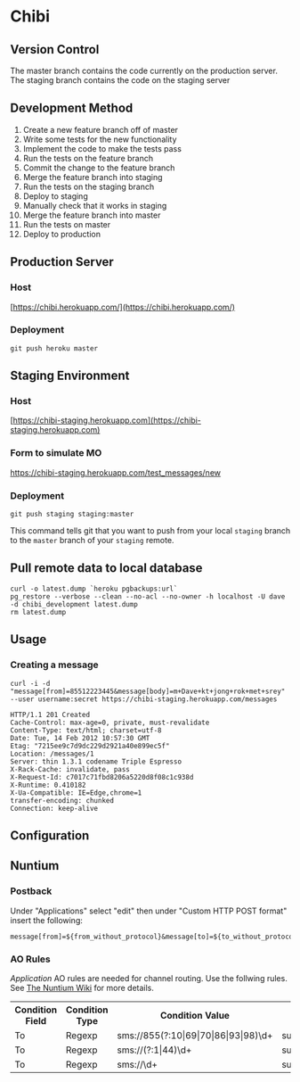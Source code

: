 # Chibi

## Version Control

The master branch contains the code currently on the production server.
The staging branch contains the code on the staging server

## Development Method

1. Create a new feature branch off of master
2. Write some tests for the new functionality
3. Implement the code to make the tests pass
4. Run the tests on the feature branch
5. Commit the change to the feature branch
6. Merge the feature branch into staging
7. Run the tests on the staging branch
8. Deploy to staging
9. Manually check that it works in staging
10. Merge the feature branch into master
11. Run the tests on master
12. Deploy to production

## Production Server

### Host

[https://chibi.herokuapp.com/](https://chibi.herokuapp.com/)

### Deployment

    git push heroku master

## Staging Environment

### Host

[https://chibi-staging.herokuapp.com](https://chibi-staging.herokuapp.com)

### Form to simulate MO

https://chibi-staging.herokuapp.com/test_messages/new

### Deployment

    git push staging staging:master

This command tells git that you want to push from your local `staging` branch to the `master` branch of your `staging` remote.

## Pull remote data to local database

    curl -o latest.dump `heroku pgbackups:url`
    pg_restore --verbose --clean --no-acl --no-owner -h localhost -U dave -d chibi_development latest.dump
    rm latest.dump

## Usage

### Creating a message

    curl -i -d "message[from]=85512223445&message[body]=m+Dave+kt+jong+rok+met+srey" --user username:secret https://chibi-staging.herokuapp.com/messages

    HTTP/1.1 201 Created
    Cache-Control: max-age=0, private, must-revalidate
    Content-Type: text/html; charset=utf-8
    Date: Tue, 14 Feb 2012 10:57:30 GMT
    Etag: "7215ee9c7d9dc229d2921a40e899ec5f"
    Location: /messages/1
    Server: thin 1.3.1 codename Triple Espresso
    X-Rack-Cache: invalidate, pass
    X-Request-Id: c7017c71fbd8206a5220d8f08c1c938d
    X-Runtime: 0.410182
    X-Ua-Compatible: IE=Edge,chrome=1
    transfer-encoding: chunked
    Connection: keep-alive

## Configuration

## Nuntium

### Postback

Under "Applications" select "edit" then under "Custom HTTP POST format" insert the following:

    message[from]=${from_without_protocol}&message[to]=${to_without_protocol}&message[subject]=${subject}&message[guid]=${guid}&message[application]=${application}&message[channel]=${channel}&message[body]=${body}

### AO Rules

*Application* AO rules are needed for channel routing. Use the follwing rules. See [The Nuntium Wiki](https://bitbucket.org/instedd/nuntium/wiki/AOMessageRouting) for more details.

<table>
  <tr>
    <th>Condition Field</th>
    <th>Condition Type</th>
    <th>Condition Value</th>
    <th>Action Field</th>
    <th>Action Value</th>
    <th>Stop</th>
  </tr>
  <tr>
    <td>To</td>
    <td>Regexp</td>
    <td>sms://855(?:10|69|70|86|93|98)\d+</td>
    <td>suggested_channel</td>
    <td>smart</td>
    <td>checked</td>
  </tr>
  <tr>
    <td>To</td>
    <td>Regexp</td>
    <td>sms://(?:1|44)\d+</td>
    <td>suggested_channel</td>
    <td>twilio</td>
    <td>checked</td>
  </tr>
  <tr>
    <td>To</td>
    <td>Regexp</td>
    <td>sms://\d+</td>
    <td>suggested_channel</td>
    <td>test</td>
    <td>checked</td>
  </tr>
</table>
